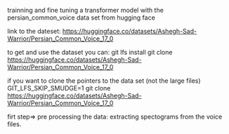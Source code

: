 trainning and fine tuning a transformer model with the persian_common_voice data set from hugging face


link to the dateset:
https://huggingface.co/datasets/Ashegh-Sad-Warrior/Persian_Common_Voice_17_0

to get and use the dataset you can:
git lfs install
git clone https://huggingface.co/datasets/Ashegh-Sad-Warrior/Persian_Common_Voice_17_0

if you want to clone the pointers to the data set (not the large files) 
GIT_LFS_SKIP_SMUDGE=1 git clone https://huggingface.co/datasets/Ashegh-Sad-Warrior/Persian_Common_Voice_17_0


firt step=>  pre processing the data:
extracting spectograms from the voice files.